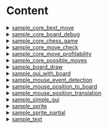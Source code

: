 # Content

<details>
  <summary><a href="./sample_core_best_move">
    sample_core_best_move
  </a></summary>
    Find the best move for current game situation.
</details>

<details>
  <summary><a href="./sample_core_board_debug">
   sample_core_board_debug
  </a></summary>
    Print debug info about current game state.
</details>

<details>
  <summary><a href="./sample_core_chess_game">
    sample_core_chess_game
  </a></summary>
    Bots play game. Use keyboard move event.
</details>

<details>
  <summary><a href="./sample_core_move_check">
    sample_core_move_check
  </a></summary>
    Check that a move is valid.
</details>

<details>
  <summary><a href="./sample_core_move_profitability">
    sample_core_move_profitability
  </a></summary>
    Calculate the profitability of a move.
</details>

<details>
  <summary><a href="./sample_core_possible_moves">
    sample_core_possible_moves
  </a></summary>
    Calculate a best possible moves for current situation.
</details>

<details>
  <summary><a href="./sample_board_draw">
    sample_board_draw
  </a></summary>
    Draw the resizable chess board.
</details>

<details>
  <summary><a href="./sample_gui_with_board">
    sample_gui_with_board
  </a></summary>
    Draw the resizable chess board and GUI panel with combobox.
</details>

<details>
  <summary><a href="./sample_mouse_event_detection">
    sample_mouse_event_detection
  </a></summary>
    Detect and handle mouse and cursor events.
</details>

<details>
  <summary><a href="./sample_mouse_position_to_board">
    sample_mouse_position_to_board
  </a></summary>
    Translate current cursor position to chess board coordinates.
</details>

<details>
  <summary><a href="./sample_mouse_position_translation">
    sample_mouse_position_translation
  </a></summary>
    Calculate current cursor position relative to the center of window.
</details>

<details>
  <summary><a href="./sample_simple_gui">
    sample_simple_gui
  </a></summary>
    Draw simple GUI window inside Bevy.
</details>

<details>
  <summary><a href="./sample_sprite">
    sample_sprite
  </a></summary>
    Draw sprite from asset image.
</details>

<details>
  <summary><a href="./sample_sprite_partial">
    sample_sprite_partial
  </a></summary>
    Draw sprite from part of asset image.
</details>

<details>
  <summary><a href="./sample_text">
    sample_text
  </a></summary>
    Draw text in the Bevy window.
</details>
